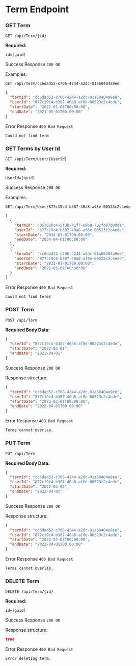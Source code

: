 # Term Endpoint

### GET Term

`GET /api/Term/{id}`

**Required:**

`id=[guid]`

Success Response `200 OK`

Examples:

`GET /api/Term/cc6dad52-c706-4244-a2dc-01a60404a9ee`

```json
{
  "termId": "cc6dad52-c706-4244-a2dc-01a60404a9ee",
  "userId": "877c19c4-b387-40a8-af8e-00523c2c4ede",
  "startDate": "2021-01-01T00:00:00",
  "endDate": "2021-05-01T00:00:00"
}
```

Error Response `400 Bad Request`

```
Could not find term
```

### GET Terms by User Id

`GET /api/Term/User/{UserId}`

**Required:**

`UserId=[guid]`

Success Response `200 OK`

Examples:

`GET /api/Term/User/877c19c4-b387-40a8-af8e-00523c2c4ede`

```json
[
  {
    "termId": "05761bc4-5f3b-41f7-89b8-732fd97b0dde",
    "userId": "877c19c4-b387-40a8-af8e-00523c2c4ede",
    "startDate": "2034-03-01T00:00:00",
    "endDate": "2034-04-01T00:00:00"
  },
  {
    "termId": "cc6dad52-c706-4244-a2dc-01a60404a9ee",
    "userId": "877c19c4-b387-40a8-af8e-00523c2c4ede",
    "startDate": "2021-01-01T00:00:00",
    "endDate": "2021-05-01T00:00:00"
  }
]
```

Error Response `400 Bad Request`

```
Could not find terms
```

### POST Term

`POST /api/Term`

**Required Body Data:**

```json
{
  "userId": "877c19c4-b387-40a8-af8e-00523c2c4ede",
  "startDate": "2022-03-01",
  "endDate": "2022-04-01"
}
```

Success Response `200 OK`

Response structure:

```json
{
  "termId": "cc6dad52-c706-4244-a2dc-01a60404a9ee",
  "userId": "877c19c4-b387-40a8-af8e-00523c2c4ede",
  "startDate": "2022-03-01T00:00:00",
  "endDate": "2022-04-01T00:00:00"
}
```

Error Response `400 Bad Request`

`Terms cannot overlap.`

### PUT Term

`PUT /api/Term`

**Required Body Data:**

```json
{
  "termId": "cc6dad52-c706-4244-a2dc-01a60404a9ee",
  "userId": "877c19c4-b387-40a8-af8e-00523c2c4ede",
  "startDate": "2022-03-02",
  "endDate": "2022-04-01"
}
```

Success Response `200 OK`

Response structure:

```json
{
  "termId": "cc6dad52-c706-4244-a2dc-01a60404a9ee",
  "userId": "877c19c4-b387-40a8-af8e-00523c2c4ede",
  "startDate": "2022-03-02T00:00:00",
  "endDate": "2022-04-01T00:00:00"
}
```

Error Response `400 Bad Request`

`Terms cannot overlap.`

### DELETE Term

`DELETE /api/Term/{id}`

**Required:**

`id=[guid]`

Success Response `200 OK`

Response structure:

```json
true
```

Error Response `400 Bad Request`

`Error deleting term.`